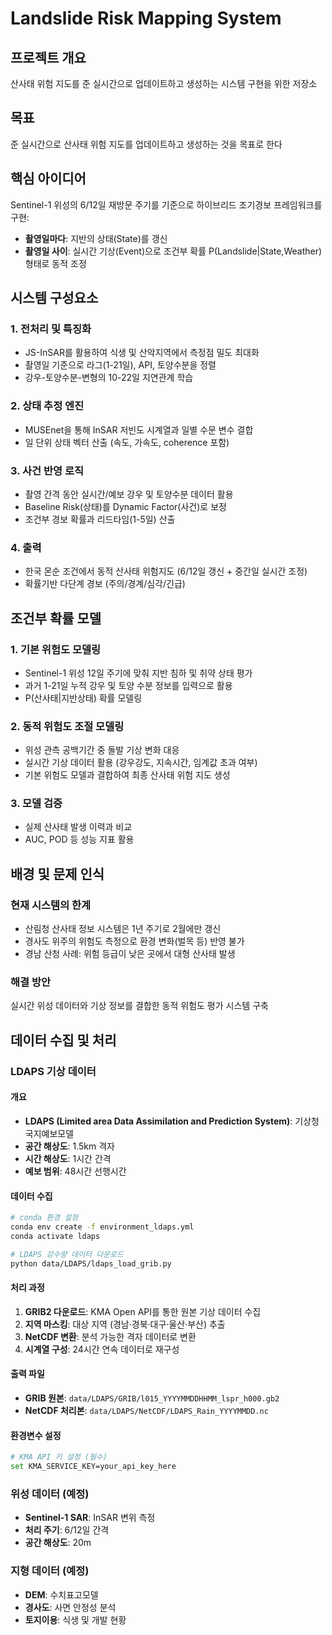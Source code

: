 # Landslide Risk Mapping System

## 프로젝트 개요

산사태 위험 지도를 준 실시간으로 업데이트하고 생성하는 시스템 구현을 위한 저장소

## 목표

준 실시간으로 산사태 위험 지도를 업데이트하고 생성하는 것을 목표로 한다

## 핵심 아이디어

Sentinel-1 위성의 6/12일 재방문 주기를 기준으로 하이브리드 조기경보 프레임워크를 구현:

- **촬영일마다**: 지반의 상태(State)를 갱신
- **촬영일 사이**: 실시간 기상(Event)으로 조건부 확률 P(Landslide|State,Weather) 형태로 동적 조정

## 시스템 구성요소

### 1. 전처리 및 특징화
- JS-InSAR를 활용하여 식생 및 산악지역에서 측정점 밀도 최대화
- 촬영일 기준으로 라그(1-21일), API, 토양수분을 정렬
- 강우-토양수분-변형의 10-22일 지연관계 학습

### 2. 상태 추정 엔진
- MUSEnet을 통해 InSAR 저빈도 시계열과 일별 수문 변수 결합
- 일 단위 상태 벡터 산출 (속도, 가속도, coherence 포함)

### 3. 사건 반영 로직
- 촬영 간격 동안 실시간/예보 강우 및 토양수분 데이터 활용
- Baseline Risk(상태)를 Dynamic Factor(사건)로 보정
- 조건부 경보 확률과 리드타임(1-5일) 산출

### 4. 출력
- 한국 몬순 조건에서 동적 산사태 위험지도 (6/12일 갱신 + 중간일 실시간 조정)
- 확률기반 다단계 경보 (주의/경계/심각/긴급)

## 조건부 확률 모델

### 1. 기본 위험도 모델링
- Sentinel-1 위성 12일 주기에 맞춰 지반 침하 및 취약 상태 평가
- 과거 1-21일 누적 강우 및 토양 수분 정보를 입력으로 활용
- P(산사태|지반상태) 확률 모델링

### 2. 동적 위험도 조절 모델링
- 위성 관측 공백기간 중 돌발 기상 변화 대응
- 실시간 기상 데이터 활용 (강우강도, 지속시간, 임계값 초과 여부)
- 기본 위험도 모델과 결합하여 최종 산사태 위험 지도 생성

### 3. 모델 검증
- 실제 산사태 발생 이력과 비교
- AUC, POD 등 성능 지표 활용

## 배경 및 문제 인식

### 현재 시스템의 한계
- 산림청 산사태 정보 시스템은 1년 주기로 2월에만 갱신
- 경사도 위주의 위험도 측정으로 환경 변화(벌목 등) 반영 불가
- 경남 산청 사례: 위험 등급이 낮은 곳에서 대형 산사태 발생

### 해결 방안
실시간 위성 데이터와 기상 정보를 결합한 동적 위험도 평가 시스템 구축

## 데이터 수집 및 처리

### LDAPS 기상 데이터

#### 개요
- **LDAPS (Limited area Data Assimilation and Prediction System)**: 기상청 국지예보모델
- **공간 해상도**: 1.5km 격자
- **시간 해상도**: 1시간 간격
- **예보 범위**: 48시간 선행시간

#### 데이터 수집
```bash
# conda 환경 설정
conda env create -f environment_ldaps.yml
conda activate ldaps

# LDAPS 강수량 데이터 다운로드
python data/LDAPS/ldaps_load_grib.py
```

#### 처리 과정
1. **GRIB2 다운로드**: KMA Open API를 통한 원본 기상 데이터 수집
2. **지역 마스킹**: 대상 지역 (경남·경북·대구·울산·부산) 추출
3. **NetCDF 변환**: 분석 가능한 격자 데이터로 변환
4. **시계열 구성**: 24시간 연속 데이터로 재구성

#### 출력 파일
- **GRIB 원본**: `data/LDAPS/GRIB/l015_YYYYMMDDHHMM_lspr_h000.gb2`
- **NetCDF 처리본**: `data/LDAPS/NetCDF/LDAPS_Rain_YYYYMMDD.nc`

#### 환경변수 설정
```bash
# KMA API 키 설정 (필수)
set KMA_SERVICE_KEY=your_api_key_here
```

### 위성 데이터 (예정)
- **Sentinel-1 SAR**: InSAR 변위 측정
- **처리 주기**: 6/12일 간격
- **공간 해상도**: 20m

### 지형 데이터 (예정)
- **DEM**: 수치표고모델
- **경사도**: 사면 안정성 분석
- **토지이용**: 식생 및 개발 현황